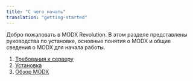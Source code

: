 ```yaml
---
title: "С чего начать"
translation: "getting-started"
---
```


Добро пожаловать в MODX Revolution. В этом разделе представлены руководства по установке, основные понятия о MODX и общие сведения о MODX для начала работы.

1. [Требования к серверу](getting-started/server-requirements)
2. [Установка](getting-started/installation)
3. [Обзор MODX](getting-started/what-is-modx)